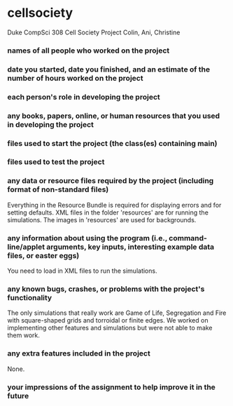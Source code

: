 # cellsociety
Duke CompSci 308 Cell Society Project
Colin, Ani, Christine

### names of all people who worked on the project
### date you started, date you finished, and an estimate of the number of hours worked on the project
### each person's role in developing the project
### any books, papers, online, or human resources that you used in developing the project
### files used to start the project (the class(es) containing main)
### files used to test the project
### any data or resource files required by the project (including format of non-standard files)
Everything in the Resource Bundle is required for displaying errors and for setting defaults. XML files in the folder 'resources' are for running the simulations. The images in 'resources' are used for backgrounds.
### any information about using the program (i.e., command-line/applet arguments, key inputs, interesting example data files, or easter eggs)
You need to load in XML files to run the simulations.
### any known bugs, crashes, or problems with the project's functionality
The only simulations that really work are Game of Life, Segregation and Fire with square-shaped grids and torroidal or finite edges. We worked on implementing other features and simulations but were not able to make them work.
### any extra features included in the project
None.
### your impressions of the assignment to help improve it in the future
